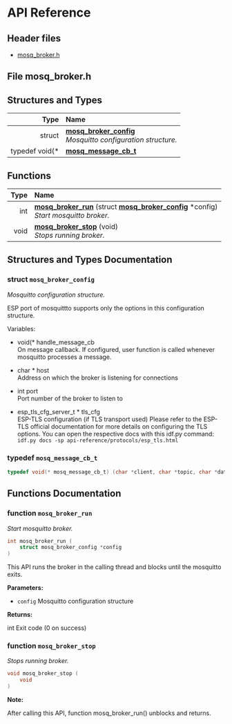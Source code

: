 # API Reference

## Header files

- [mosq_broker.h](#file-mosq_brokerh)

## File mosq_broker.h





## Structures and Types

| Type | Name |
| ---: | :--- |
| struct | [**mosq\_broker\_config**](#struct-mosq_broker_config) <br>_Mosquitto configuration structure._ |
| typedef void(\* | [**mosq\_message\_cb\_t**](#typedef-mosq_message_cb_t)  <br> |

## Functions

| Type | Name |
| ---: | :--- |
|  int | [**mosq\_broker\_run**](#function-mosq_broker_run) (struct [**mosq\_broker\_config**](#struct-mosq_broker_config) \*config) <br>_Start mosquitto broker._ |
|  void | [**mosq\_broker\_stop**](#function-mosq_broker_stop) (void) <br>_Stops running broker._ |


## Structures and Types Documentation

### struct `mosq_broker_config`

_Mosquitto configuration structure._

ESP port of mosquittto supports only the options in this configuration structure.

Variables:

-  void(\* handle_message_cb  <br>On message callback. If configured, user function is called whenever mosquitto processes a message.

-  char \* host  <br>Address on which the broker is listening for connections

-  int port  <br>Port number of the broker to listen to

-  esp\_tls\_cfg\_server\_t \* tls_cfg  <br>ESP-TLS configuration (if TLS transport used) Please refer to the ESP-TLS official documentation for more details on configuring the TLS options. You can open the respective docs with this idf.py command: `idf.py docs -sp api-reference/protocols/esp_tls.html`

### typedef `mosq_message_cb_t`

```c
typedef void(* mosq_message_cb_t) (char *client, char *topic, char *data, int len, int qos, int retain);
```


## Functions Documentation

### function `mosq_broker_run`

_Start mosquitto broker._
```c
int mosq_broker_run (
    struct mosq_broker_config *config
)
```


This API runs the broker in the calling thread and blocks until the mosquitto exits.



**Parameters:**


* `config` Mosquitto configuration structure


**Returns:**

int Exit code (0 on success)
### function `mosq_broker_stop`

_Stops running broker._
```c
void mosq_broker_stop (
    void
)
```


**Note:**

After calling this API, function mosq\_broker\_run() unblocks and returns.
